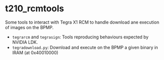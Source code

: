# t210_rcmtools

Some tools to interact with Tegra X1 RCM to handle download ane execution of images on the BPMP.

- ``tegrarcm`` and ``tegrasign``: Tools reproducing behaviours expected by NVIDIA LDK.
- ``tegradownload.py``: Download and execute on the BPMP a given binary in IRAM (at 0x40010000)
